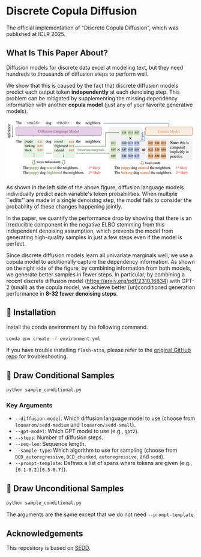 # Discrete Copula Diffusion

The official implementation of "Discrete Copula Diffusion", which was published at ICLR 2025.

## What Is This Paper About?

Diffusion models for discrete data excel at modeling text, but they need hundreds to thousands of diffusion steps to perform well.

We show that this is caused by the fact that discrete diffusion models predict each output token **independently** at each denoising step. This problem can be mitigated by supplementing the missing dependency information with another **copula model** (just any of your favorite generative models).

![Alt Text](figs/DCD.png)

As shown in the left side of the above figure, diffusion language models individually predict each variable's token probabilities. When multiple ``edits'' are made in a single denoising step, the model fails to consider the probability of these changes happening jointly.

In the paper, we quantify the performance drop by showing that there is an irreducible component in the negative ELBO stemming from this independent denoising assumption, which prevents the model from generating high-quality samples in just a few steps even if the model is perfect.

Since discrete diffusion models learn all univariate marginals well, we use a copula model to additionally capture the dependency information. As shown on the right side of the figure, by combining information from both models, we generate better samples in fewer steps. In particular, by combining a recent discrete diffusion model (https://arxiv.org/pdf/2310.16834) with GPT-2 (small) as the copula model, we achieve better (un)conditioned generation performance in **8-32 fewer denoising steps**.

## 🔧 Installation

Install the conda environment by the following command.

```bash
conda env create -f environment.yml
```

If you have trouble installing `flash-attn`, please refer to the [original GitHub repo](https://github.com/Dao-AILab/flash-attention/tree/main) for troubleshooting.

## 🚀 Draw Conditional Samples

```py
python sample_conditional.py
```

### Key Arguments

- `--diffusion-model`: Which diffusion language model to use (choose from `louaaron/sedd-medium` and `louaaron/sedd-small`).
- `--gpt-model`: Which GPT model to use (e.g., `gpt2`).
- `--steps`: Number of diffusion steps.
- `--seq-len`: Sequence length.
- `--sample-type`: Which algorithm to use for sampling (choose from `DCD_autoregressive`, `DCD_chunked`, `autoregressive`, and `sedd`).
- `--prompt-template`: Defines a list of spans where tokens are given (e.g., `[0.1-0.2][0.5-0.7]`).

## 🚀 Draw Unconditional Samples

```py
python sample_conditional.py
```

The arguments are the same except that we do not need `--prompt-template`.

## Acknowledgements

This repository is based on [SEDD](https://github.com/louaaron/Score-Entropy-Discrete-Diffusion).
